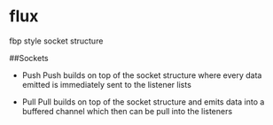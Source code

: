 # flux
fbp style socket structure

##Sockets
 - Push
 Push builds on top of the socket structure where every data emitted is immediately sent to the listener lists
 
 - Pull
 Pull builds on top of the socket structure and emits data into a buffered channel which then can be pull into the listeners 
